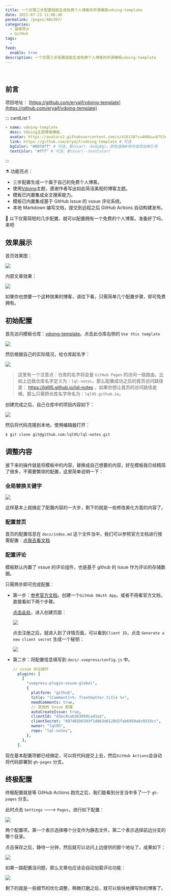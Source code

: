 ```yaml
---
title: 一个仅需三步配置就能生成免费个人博客的开源模板vdoing-template
date: 2022-07-23 11:06:46
permalink: /pages/48e307/
categories:
  - 运维观止
  - GitHub
tags:
  -
feed:
  enable: true
description: 一个仅需三步配置就能生成免费个人博客的开源模板vdoing-template
---
```


<br><ArticleTopAd></ArticleTopAd>


## 前言

项目地址： [https://github.com/eryajf/vdoing-template](https://github.com/eryajf/vdoing-template)

::: cardList 1

```yaml
- name: vdoing-template
  desc: Vdoing主题博客模板.
  avatar: https://avatars2.githubusercontent.com/u/416130?s=460&u=8753e86600e300a9811cdc539aa158deec2e2724&v=4 # 可选
  link: https://github.com/eryajf/vdoing-template # 可选
  bgColor: "#0074ff" # 可选，默认var(--bodyBg)。颜色值有#号时请添加单引号
  textColor: "#fff" # 可选，默认var(--textColor)
```

:::

⚗️ 功能亮点：

- 三步配置生成一个属于自己的免费个人博客。
- 使用[Vdoing](https://github.com/xugaoyi/vuepress-theme-vdoing)主题，感谢作者写出如此简洁美观的博客主题。
- 模板已内置集成全文搜索能力。
- 模板已内置集成基于 GitHub Issue 的 vssue 评论系统。
- 本地 Markdown 编写文档，提交到远程之后 GitHub Actions 自动构建发布。

🦩 以下仅需简短的几步配置，就可以配置拥有一个免费的个人博客。准备好了吗，来吧

## 效果展示

首页效果图：

![](http://t.eryajf.net/imgs/2022/07/63da28a5c19aecfa.png)

内部文章效果：

![](http://t.eryajf.net/imgs/2022/07/60259c0f7f6eb78c.png)

如果你也想要一个这种效果的博客，请往下看，只需简单几个配置步骤，即可免费拥有。

## 初始配置

首先访问模板仓库：[vdoing-template](https://github.com/eryajf/vdoing-template)。点击此仓库右侧的 `Use this template`

![](http://t.eryajf.net/imgs/2022/07/de61ff7fe5a07882.png)

然后根据自己的实际情况，给仓库起名字：

![](http://t.eryajf.net/imgs/2022/07/f148c43fdac08f68.png)

> 这里有一个注意点：仓库的名字将会是 `GitHub Pages` 的访问一级路由。比如上边我仓库名字定义为：`lql-notes`，那么配置成功之后的首页访问路径是： https://lql95.github.io/lql-notes ，如果你想让首页的访问路径是根，那么只需把仓库名字命名为：`lql95.github.io`。

创建完成之后，自己仓库中的项目内容如下：

![](http://t.eryajf.net/imgs/2022/07/667b40f6d22c50a8.png)

然后将代码克隆到本地，使用编辑器打开：

```sh
$ git clone git@github.com:lql95/lql-notes.git
```

## 调整内容

接下来的操作就是将模板中的内容，替换成自己想要的内容，好在模板我已经精简了很多，不需要繁琐的配置，这里简单说明一下：

### 全局替换关键字

![](http://t.eryajf.net/imgs/2022/07/d0f2263bd04ee6bd.png)

这样基本上就搞定了配置内容的一大步，剩下的就是一些修改美化方面的内容了。

### 配置首页

首页的配置信息在 `docs/index.md` 这个文件当中，我们可以参照官方文档进行按需配置：[点我去看文档](https://doc.xugaoyi.com/pages/f14bdb/)

### 配置评论

模板默认内置了 vssue 的评论组件，也是基于 github 的 issue 作为评论的存储数据。

只需两步即可完成配置：

- 第一步：[参考官方文档](https://vssue.js.org/zh/guide/github.html)，创建一个`GitHub OAuth App`。或者不用看官方文档，直接看如下两个步骤。

  [点击此处](https://github.com/settings/applications/new)，进入创建页面：

  ![](http://t.eryajf.net/imgs/2022/07/88a4c18d5604ca8c.png)

  点击注册之后，就进入到了详情页面，可以看到`Client ID`，点击 `Generate a new client secret` 生成一个秘钥：

  ![](http://t.eryajf.net/imgs/2022/07/08a22d9eba6cf37d.png)

- 第二步：将配置信息填写到 `docs/.vuepress/config.js` 中。

  ```yaml
  // vssue 评论插件
    plugins: [
      [
        "vuepress-plugin-vssue-global",
        {
          platform: "github",
          title: "[Comment]<%- frontmatter.title %>",
          needComments: true,
          // 其他的 Vssue 配置
          autoCreateIssue: true,
          clientId: "d3ec4ca6363950ca41a2",
          clientSecret: "897465b6393f1d663e6128d2fab6959a0c0333cc",
          owner: "lql95",
          repo: "lql-notes",
        },
      ],
    ],
  ```

现在基本配置项都已经搞定，可以将代码提交上去，然后`GitHub Actions`会自动将代码部署到 `gh-pages` 分支。

## 终极配置

终极配置就是等 GitHub Actions 跑完之后，我们能看到分支当中多了一个 `gh-pages` 分支。

此时点击 `Settings` ---> `Pages`，进行如下配置：

![](http://t.eryajf.net/imgs/2022/07/0a5d5e3069f4168a.png)

两个配置项，第一个表示选择哪个分支作为静态文件，第二个表示选择前边分支的哪个目录。

点击保存之后，静待一分钟，然后就可以访问上边提供的那个地址了。成果如下：

![](http://t.eryajf.net/imgs/2022/07/540d3032480591de.png)

如果一路配置没问题，那么文章也应该会自动加载评论功能：

![](http://t.eryajf.net/imgs/2022/07/ae692fa385fdcf25.png)

剩下的就是一些细节的优化调整，稍微打磨之后，就可以愉快地撰写你的博客了。


<br><ArticleTopAd></ArticleTopAd>
